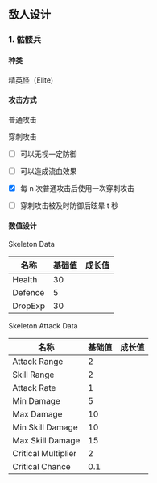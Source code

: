 ## 敌人设计

### 1. 骷髅兵

#### 种类

精英怪（Elite)

#### 攻击方式

普通攻击

穿刺攻击

- [ ]  可以无视一定防御

- [ ]  可以造成流血效果

- [x]  每 n 次普通攻击后使用一次穿刺攻击

- [ ]  穿刺攻击被及时防御后眩晕 t 秒



#### 数值设计

Skeleton Data

| 名称      | 基础值 | 成长值 |
| ------- | --- | --- |
| Health  | 30  |     |
| Defence | 5   |     |
| DropExp | 30  |     |

Skeleton Attack Data

| 名称                  | 基础值 | 成长值 |
| ------------------- | --- | --- |
| Attack Range        | 2   |     |
| Skill Range         | 2   |     |
| Attack Rate         | 1   |     |
| Min Damage          | 5   |     |
| Max Damage          | 10  |     |
| Min Skill Damage    | 10  |     |
| Max Skill Damage    | 15  |     |
| Critical Multiplier | 2   |     |
| Critical Chance     | 0.1 |     |
